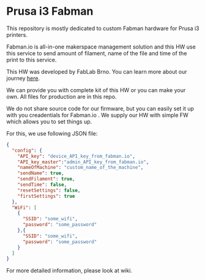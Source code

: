 # Prusa i3 Fabman

This repository is mostly dedicated to custom Fabman hardware for Prusa i3 printers.

Fabman.io is all-in-one makerspace management solution and this HW use this service to send amount of filament, name of the file and time of the print to this service. 

This HW was developed by FabLab Brno. You can learn more about our journey <a href="https://hackaday.io/project/166410-access-system-for-3d-printers" target="_blank">here</a>.

We can provide you with complete kit of this HW or you can make your own. All files for production are in this repo. 

We do not share source code for our firmware, but you can easily set it up with you creadentials for Fabman.io . We supply our HW with simple FW which allows you to set things up.    

For this, we use following JSON file: 

```json
{
  "config": {
    "API_key": "device_API_key_from_fabman.io",
	"API_key_master":"admin_API_key_from_fabman.io",
    "nameOfMachine": "custom_name_of_the_machine", 
	"sendName": true,
	"sendFilament": true,
	"sendTime": false,
	"resetSettings": false, 
	"firstSettings": true
  },
  "WiFi": [
    {
      "SSID": "some_wifi",
      "password": "some_password"
    },{
      "SSID": "some_wifi",
      "password": "some_password"
    }
  ]
}
```

For more detailed information, please look at wiki.       